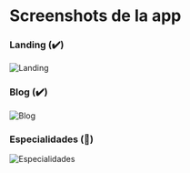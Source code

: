 # Screenshots de la app

### Landing (✔️)
![Landing](https://github.com/nedBigby/medical-blog/blob/master/sc-landing.jpg)

### Blog (✔️)
![Blog](https://github.com/nedBigby/medical-blog/blob/master/sc-blog.jpg)

### Especialidades (🚧)
![Especialidades](https://github.com/nedBigby/medical-blog/blob/master/sc-especialidades.jpg)
